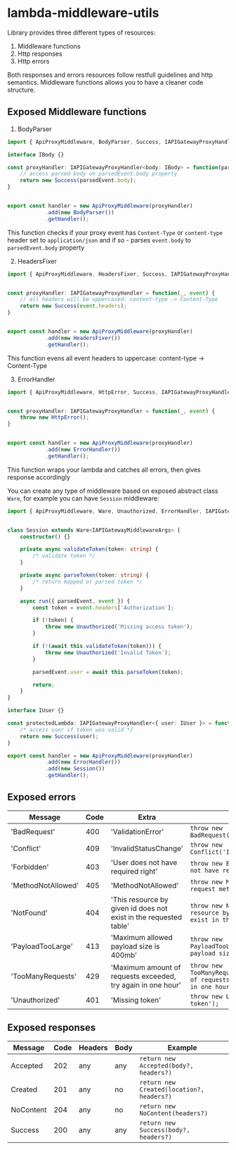 # lambda-middleware-utils

Library provides three different types of resources:

1. Middleware functions
2. Http responses
3. Http errors

Both responses and errors resources follow restfull guidelines and http semantics.
Middleware functions allows you to have a cleaner code structure.

## Exposed Middleware functions

1. BodyParser

```typescript
import { ApiProxyMiddleware, BodyParser, Success, IAPIGatewayProxyHandler } from 'lambda-middleware-utils';

interface IBody {}

const proxyHandler: IAPIGatewayProxyHandler<body: IBody> = function(parsedEvent, event) {
	// access parsed body on parsedEvent.body property
	return new Success(parsedEvent.body);
}


export const handler = new ApiProxyMiddleware(proxyHandler)
			.add(new BodyParser())
			.getHandler();
```

This function checks if your proxy event has `Content-Type` or `content-type` header set to `application/json` and if so - parses `event.body` to `parsedEvent.body` property

2. HeadersFixer

```typescript
import { ApiProxyMiddleware, HeadersFixer, Success, IAPIGatewayProxyHandler } from 'lambda-middleware-utils';


const proxyHandler: IAPIGatewayProxyHandler = function(_, event) {
	// all headers will be uppercased: content-type -> Content-Type
	return new Success(event.headers);
}


export const handler = new ApiProxyMiddleware(proxyHandler)
			.add(new HeadersFixer())
			.getHandler();
```

This function evens all event headers to uppercase: content-type -> Content-Type

3. ErrorHandler

```typescript
import { ApiProxyMiddleware, HttpError, Success, IAPIGatewayProxyHandler } from 'lambda-middleware-utils';


const proxyHandler: IAPIGatewayProxyHandler = function(_, event) {
	throw new HttpError();
}


export const handler = new ApiProxyMiddleware(proxyHandler)
			.add(new ErrorHandler())
			.getHandler();
```

This function wraps your lambda and catches all errors, then gives response accordingly

You can create any type of middleware based on exposed abstract class `Ware`, for example you can have `Session` middleware:

```typescript
import { ApiProxyMiddleware, Ware, Unauthorized, ErrorHandler, IAPIGatewayMiddlewareArgs, IAPIGatewayProxyHandler } from 'lambda-middleware-utils';


class Session extends Ware<IAPIGatewayMiddlewareArgs> {
	constructor() {}

	private async validateToken(token: string) {
		/* validate token */
	}

	private async parseToken(token: string) {
		/* return mapped or parsed token */
	}

	async run({ parsedEvent, event }) {
		const token = event.headers['Authorization'];

		if (!token) {
			throw new Unauthorized('Missing access token');
		}

		if (!(await this.validateToken(token))) {
			throw new Unauthorized('Invalid Token');
		}

		parsedEvent.user = await this.parseToken(token);

		return;
	}
}

interface IUser {}

const protectedLambda: IAPIGatewayProxyHandler<{ user: IUser }> = function({ user }, event) {
	/* access user if token was valid */
	return new Success(user);
}

export const handler = new ApiProxyMiddleware(proxyHandler)
			.add(new ErrorHandler())
			.add(new Session())
			.getHandler();
```

## Exposed errors

| Message | Code | Extra | Example |
| ------- | ---- | ----- | ------- |
| 'BadRequest' | 400 | 'ValidationError' | `throw new BadRequest('ValidationError');` |
| 'Conflict' | 409 | 'InvalidStatusChange' | `throw new Conflict('InvalidStatusChange');` |
| 'Forbidden' | 403 | 'User does not have required right' | `throw new BadRequest('User does not have required right');` |
| 'MethodNotAllowed' | 405 | 'MethodNotAllowed' | `throw new MethodNotAllowed('This request method is not allowed');` |
| 'NotFound' | 404 | 'This resource by given id does not exist in the requested table' | `throw new NotFound('This resource by given id does not exist in the requested table');` |
| 'PayloadTooLarge' | 413 | 'Maximum allowed payload size is 400mb' | `throw new PayloadTooLarge('Maximum allowed payload size is 400mb');` |
| 'TooManyRequests' | 429 | 'Maximum amount of requests exceeded, try again in one hour' | `throw new TooManyRequests('Maximum amount of requests exceeded, try again in one hour');` |
| 'Unauthorized' | 401 | 'Missing token' | `throw new Unauthorized('Missing token');` |

## Exposed responses

| Message | Code | Headers | Body | Example |
| ------- | ---- | ------- | ---- | ------- |
| Accepted | 202 | any | any | `return new Accepted(body?, headers?)` |
| Created | 201 | any | no | `return new Created(location?, headers?)` |
| NoContent | 204 | any | no | `return new NoContent(headers?)`
| Success | 200 | any | any | `return new Success(body?, headers?)` |

